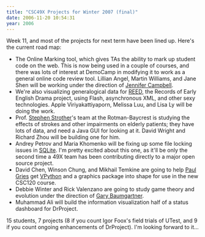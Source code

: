 ```yaml
---
title: "CSC49X Projects for Winter 2007 (final)"
date: 2006-11-20 10:54:31
year: 2006
---
```

Week 11, and most of the projects for next term have been lined up.  Here's the current road map:
<ul>
  <li>The Online Marking tool, which gives TAs the ability to mark up student code on the web. This is now being used in a couple of courses, and there was lots of interest at DemoCamp in modifying it to work as a general online code review tool. Lillian Angel, Martin Williams, and Jane Shen will be working under the direction of <a href="http://www.cs.toronto.edu/~campbell">Jennifer Campbell</a>.</li>
  <li>We're also visualizing generalogical data for <a href="http://www.reed.utoronto.ca/index.html">REED</a>, the Records of Early English Drama project, using Flash, asynchronous XML, and other sexy technologies.  Apple Viriyakattiyaporn, Melissa Luu, and Lisa Ly will be doing the work.</li>
  <li>Prof. <a href="http://medbio.utoronto.ca/faculty/strother.html">Stephen Strother</a>'s team at the Rotman-Baycrest is studying the effects of strokes and other impairments on elderly patients; they have lots of data, and need a Java GUI for looking at it.  David Wright and Richard Zhou will be building one for him.</li>
  <li>Andrey Petrov and Maria Khomenko will be fixing up some file locking issues in <a href="http://www.sqlite.org">SQLite</a>. I'm pretty excited about this one, as it'll be only the second time a 49X team has been contributing directly to a major open source project.</li>
  <li>David Chen, Winson Chung, and Mikhail Temkine are going to help <a href="http://www.cs.utoronto.ca/~pgries">Paul Gries</a> get <a href="http://vpython.org/">VPython</a> and a graphics package into shape for use in the new CSC120 course.</li>
  <li>Debbie Winter and Rick Valenzano are going to study game theory and evolution under the direction of <a href="http://www.cs.toronto.edu/~gfb/">Gary Baumgartner</a>.</li>
  <li>Muhammad Ali will build the information visualization half of a status dashboard for DrProject.</li>
</ul>
15 students, 7 projects (8 if you count Igor Foox's field trials of UTest, and 9 if you count ongoing enhancements of DrProject).  I'm looking forward to it…
